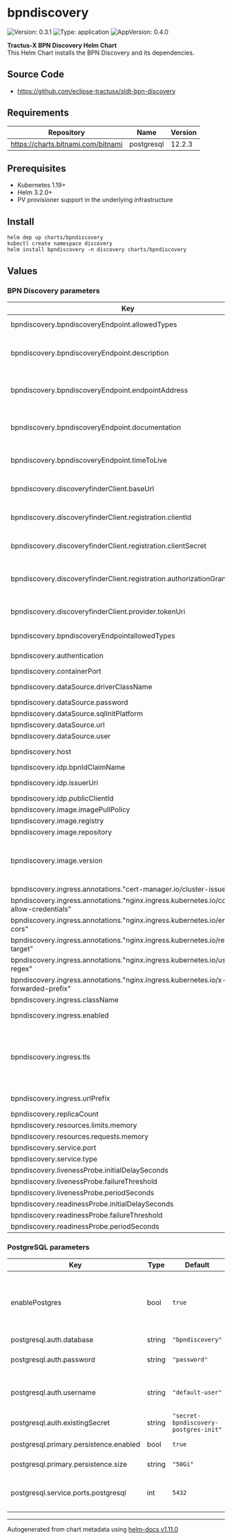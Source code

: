 # bpndiscovery

![Version: 0.3.1](https://img.shields.io/badge/Version-0.3.1-informational?style=flat-square) ![Type: application](https://img.shields.io/badge/Type-application-informational?style=flat-square) ![AppVersion: 0.4.0](https://img.shields.io/badge/AppVersion-0.4.0-informational?style=flat-square)

**Tractus-X BPN Discovery Helm Chart** <br/>
This Helm Chart installs the BPN Discovery and its dependencies.

## Source Code

* <https://github.com/eclipse-tractusx/sldt-bpn-discovery>

## Requirements

| Repository | Name | Version |
|------------|------|---------|
| https://charts.bitnami.com/bitnami | postgresql | 12.2.3 |

## Prerequisites
- Kubernetes 1.19+
- Helm 3.2.0+
- PV provisioner support in the underlying infrastructure

## Install
```
helm dep up charts/bpndiscovery
kubectl create namespace discovery
helm install bpndiscovery -n discovery charts/bpndiscovery
```

## Values
### BPN Discovery parameters
| Key                                                                                   | Type    | Default                             | Description                                                                                                                                                                                                                              |
|---------------------------------------------------------------------------------------|---------|-------------------------------------|------------------------------------------------------------------------------------------------------------------------------------------------------------------------------------------------------------------------------------------|
| bpndiscovery.bpndiscoveryEndpoint.allowedTypes                                        | string  | `"oen,wmi"`                         | allowed types for deployed application. (oen,...)                                                                                                                                                                                        |
| bpndiscovery.bpndiscoveryEndpoint.description                                         | string  | `""`                                | Bpn discovery endpoint (description) informationen for the self registration on discoveryfinder                                                                                                                                          |
| bpndiscovery.bpndiscoveryEndpoint.endpointAddress                                     | string  | `""`                                | Bpn discovery endpoint (host of bpn discovery) informationen for the self registration on discoveryfinder                                                                                                                                |
| bpndiscovery.bpndiscoveryEndpoint.documentation                                       | string  | `""`                                | Bpn discovery endpoint (documentation) informationen for the self registration on discoveryfinder                                                                                                                                        |
| bpndiscovery.bpndiscoveryEndpoint.timeToLive                                          | integer | min = 1, max = 31536000             | The timeToLive value of the endpoint. This is needed for the selfregistration of bpn discovery                                                                                                                                           |
| bpndiscovery.discoveryfinderClient.baseUrl                                            | string  | `""`                                | The host of discoveryfinder. This is needed for the selfregistration of bpn discovery                                                                                                                                                    |
| bpndiscovery.discoveryfinderClient.registration.clientId                              | string  | `""`                                | Discovery finder client information (clientId) to the selfregistration.                                                                                                                                                                  |
| bpndiscovery.discoveryfinderClient.registration.clientSecret                          | string  | `""`                                | Discovery finder client information (clientSecret) to the self registration.                                                                                                                                                             |
| bpndiscovery.discoveryfinderClient.registration.authorizationGrantType                | string  | `"client_credentials"`              | Discovery finder client information (authorizationGrantType) to the self registration.                                                                                                                                                   |
| bpndiscovery.discoveryfinderClient.provider.tokenUri                                  | string  | `""`                                | Discovery finder client information (tokenUri) to the self registration.                                                                                                                                                                 |
| bpndiscovery.bpndiscoveryEndpointallowedTypes                                         | string  | `"oen,bpid"`                        | allowed types for deployed application. (oen,...)                                                                                                                                                                                        |
| bpndiscovery.authentication                                                           | bool    | `true`                              | Enables OAuth2 based authentication/authorization                                                                                                                                                                                        |
| bpndiscovery.containerPort                                                            | int     | `4243`                              | Containerport                                                                                                                                                                                                                            |
| bpndiscovery.dataSource.driverClassName                                               | string  | `"org.postgresql.Driver"`           | The driver class name for the database connection                                                                                                                                                                                        |
| bpndiscovery.dataSource.password                                                      | string  | `"password"`                        | Datasource password                                                                                                                                                                                                                      |
| bpndiscovery.dataSource.sqlInitPlatform                                               | string  | `"pg"`                              | Datasource InitPlatform                                                                                                                                                                                                                  |
| bpndiscovery.dataSource.url                                                           | string  | `"jdbc:postgresql://database:5432"` | Datasource URL                                                                                                                                                                                                                           |
| bpndiscovery.dataSource.user                                                          | string  | `"user"`                            | Datasource user                                                                                                                                                                                                                          |
| bpndiscovery.host                                                                     | string  | `"localhost"`                       | This value is used by the Ingress object (if enabled) to route traffic                                                                                                                                                                   |
| bpndiscovery.idp.bpnIdClaimName                                                       | string  | `"bpn"`                             | bpnId claim Name                                                                                                                                                                                                                         |
| bpndiscovery.idp.issuerUri                                                            | string  | `""`                                | The issuer URI of the OAuth2 identity provider                                                                                                                                                                                           |
| bpndiscovery.idp.publicClientId                                                       | string  | `"default-cleint"`                  | ClientId                                                                                                                                                                                                                                 |
| bpndiscovery.image.imagePullPolicy                                                    | string  | `"IfNotPresent"`                    | ImagepullPolicy                                                                                                                                                                                                                          |
| bpndiscovery.image.registry                                                           | string  | `"docker.io"`                       | Image registry                                                                                                                                                                                                                           |
| bpndiscovery.image.repository                                                         | string  | `"sldt-bpn-discovery"`              | Image repository                                                                                                                                                                                                                         |
| bpndiscovery.image.version                                                            | string  | `""`                                | ersion of image. By default the app Version from Chart.yml is used. You can overwrite the version to use an  other version of sldt-bpn-discovery                                                                                         |
| bpndiscovery.ingress.annotations."cert-manager.io/cluster-issuer"                     | string  | `"selfsigned-cluster-issuer"`       |                                                                                                                                                                                                                                          |
| bpndiscovery.ingress.annotations."nginx.ingress.kubernetes.io/cors-allow-credentials" | string  | `"true"`                            |                                                                                                                                                                                                                                          |
| bpndiscovery.ingress.annotations."nginx.ingress.kubernetes.io/enable-cors"            | string  | `"true"`                            |                                                                                                                                                                                                                                          |
| bpndiscovery.ingress.annotations."nginx.ingress.kubernetes.io/rewrite-target"         | string  | `"/$2"`                             |                                                                                                                                                                                                                                          |
| bpndiscovery.ingress.annotations."nginx.ingress.kubernetes.io/use-regex"              | string  | `"true"`                            |                                                                                                                                                                                                                                          |
| bpndiscovery.ingress.annotations."nginx.ingress.kubernetes.io/x-forwarded-prefix"     | string  | `"/bpndiscovery"`                   |                                                                                                                                                                                                                                          |
| bpndiscovery.ingress.className                                                        | string  | `"nginx"`                           | The Ingress class name                                                                                                                                                                                                                   |
| bpndiscovery.ingress.enabled                                                          | bool    | `false`                             | Configures if an Ingress resource is created                                                                                                                                                                                             |
| bpndiscovery.ingress.tls                                                              | bool    | `false`                             | Configures whether the `Ingress` should include TLS configuration. In that case, a separate `Secret` (as defined by `registry.ingress.tlsSecretName`) needs to be provided manually or by using [cert-manager](https://cert-manager.io/) |
| bpndiscovery.ingress.urlPrefix                                                        | string  | `"/bpndiscovery"`                   | The url prefix that is used by the Ingress resource to route traffic                                                                                                                                                                     |
| bpndiscovery.replicaCount                                                             | int     | `1`                                 | Replica count                                                                                                                                                                                                                            |
| bpndiscovery.resources.limits.memory                                                  | string  | `"1024Mi"`                          | Resources limit memory                                                                                                                                                                                                                   |
| bpndiscovery.resources.requests.memory                                                | string  | `"512Mi"`                           | Resources request memory                                                                                                                                                                                                                 |
| bpndiscovery.service.port                                                             | int     | `8080`                              | Service port                                                                                                                                                                                                                             |
| bpndiscovery.service.type                                                             | string  | `"ClusterIP"`                       | Service type                                                                                                                                                                                                                             |
| bpndiscovery.livenessProbe.initialDelaySeconds                        | int    | `100`                               |  |
| bpndiscovery.livenessProbe.failureThreshold                        | int    | `3`                                 |  |
| bpndiscovery.livenessProbe.periodSeconds                        | int    | `3`                                 |  |
| bpndiscovery.readinessProbe.initialDelaySeconds                        | int    | `100`                               |  |
| bpndiscovery.readinessProbe.failureThreshold                        | int    | `3`                                 |  |
| bpndiscovery.readinessProbe.periodSeconds                        | int    | `3`                                 |  |
### PostgreSQL parameters
| Key | Type | Default                               | Description                                                                                   |
|-----|------|---------------------------------------|-----------------------------------------------------------------------------------------------|
| enablePostgres | bool | `true`                                | If enabled, the postgreSQL instance will be run. Disable if you use your own hosted postgreSQL. |
| postgresql.auth.database | string | `"bpndiscovery"`                      | Database name                                                                                 |
| postgresql.auth.password | string | `"password"`                          | Password for authentication at the database                                                   |
| postgresql.auth.username | string | `"default-user"`                      | Username that is used to authenticate at the database                                         |
| postgresql.auth.existingSecret | string | `"secret-bpndiscovery-postgres-init"` |  |
| postgresql.primary.persistence.enabled | bool | `true`                                | Persistence enabled                                                                           |
| postgresql.primary.persistence.size | string | `"50Gi"`                              | Size of persistence                                                                           |
| postgresql.service.ports.postgresql | int | `5432`                                | Size of the PersistentVolume that persists the data                                           |

----------------------------------------------
Autogenerated from chart metadata using [helm-docs v1.11.0](https://github.com/norwoodj/helm-docs/releases/v1.11.0)
